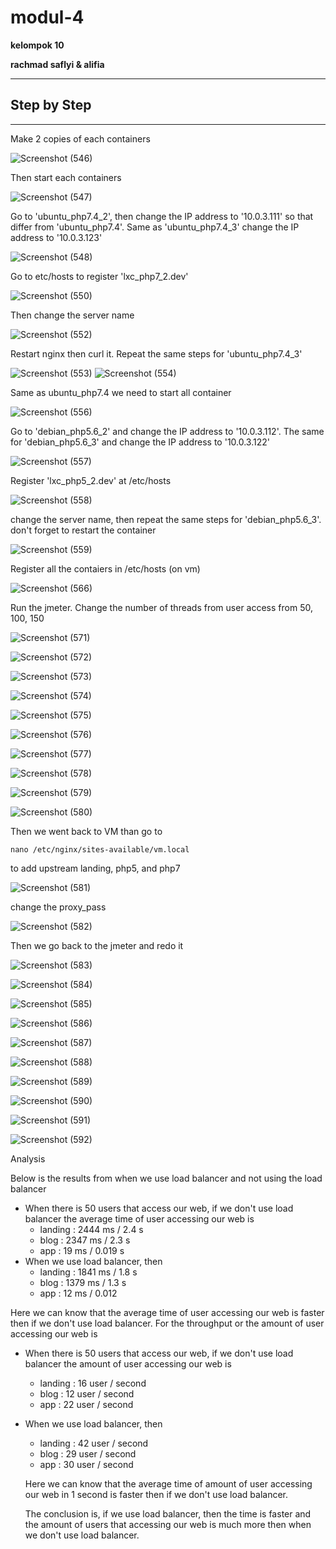 # modul-4

**kelompok 10**

**rachmad saflyi & alifia**

------

## Step by Step

------

Make 2 copies of each containers

![Screenshot (546)](https://user-images.githubusercontent.com/93419670/148258029-750783d0-df53-4e9f-b4e1-bbf7840548e2.png)

Then start each containers

![Screenshot (547)](https://user-images.githubusercontent.com/93419670/148258139-c7ef30b9-7795-462e-9d8d-3900430559df.png)

Go to 'ubuntu_php7.4_2', then change the IP address to '10.0.3.111' so that differ from 'ubuntu_php7.4'. Same as 'ubuntu_php7.4_3' change the IP address to '10.0.3.123'

![Screenshot (548)](https://user-images.githubusercontent.com/93419670/148258214-2a9dc5a3-42b6-4d93-b076-cd9d2e362539.png)

Go to etc/hosts to register 'lxc_php7_2.dev'

![Screenshot (550)](https://user-images.githubusercontent.com/93419670/148258321-b4c025f3-8fe1-4db1-948d-365876d5d0ac.png)

Then change the server name

![Screenshot (552)](https://user-images.githubusercontent.com/93419670/148258425-90c5bca4-6cfb-4f61-adfd-b4a56925f0a2.png)

Restart nginx then curl it. Repeat the same steps for 'ubuntu_php7.4_3'

![Screenshot (553)](https://user-images.githubusercontent.com/93419670/148258543-00dcccbe-0ceb-4804-a63e-faab30449f11.png)
![Screenshot (554)](https://user-images.githubusercontent.com/93419670/148258720-8d07f576-5988-4bd4-a863-3c115d79643b.png)

Same as ubuntu_php7.4 we need to start all container

![Screenshot (556)](https://user-images.githubusercontent.com/93419670/148258854-2de8a672-4848-46bd-8709-767cbc88624a.png)

Go to 'debian_php5.6_2' and change the IP address to '10.0.3.112'. The same for 'debian_php5.6_3' and change the IP address to '10.0.3.122'

![Screenshot (557)](https://user-images.githubusercontent.com/93419670/148259167-43460480-791c-4686-856e-5b114425fe35.png)

Register 'lxc_php5_2.dev' at /etc/hosts

![Screenshot (558)](https://user-images.githubusercontent.com/93419670/148259204-184e8e55-ff8a-4712-b8e7-6a3857cce11c.png)

change the server name, then repeat the same steps for 'debian_php5.6_3'. don't forget to restart the container

![Screenshot (559)](https://user-images.githubusercontent.com/93419670/148259277-e7321944-5857-41be-9ab6-8595e03743b4.png)

Register all the contaiers in /etc/hosts (on vm)

![Screenshot (566)](https://user-images.githubusercontent.com/93419670/148259389-9efad118-0359-483f-b33d-bffd1188db08.png)

Run the jmeter. Change the number of threads from user access from 50, 100, 150

![Screenshot (571)](https://user-images.githubusercontent.com/93419670/148259538-934e139b-a11c-408b-80fc-272d971ed349.png)

![Screenshot (572)](https://user-images.githubusercontent.com/93419670/148259577-4508e592-f833-4952-8dce-1056af46f16b.png)

![Screenshot (573)](https://user-images.githubusercontent.com/93419670/148259593-6300500e-95c2-432f-b187-f9b64925a5be.png)

![Screenshot (574)](https://user-images.githubusercontent.com/93419670/148259606-62022a6d-5b2d-4e84-9244-05d2aafca664.png)

![Screenshot (575)](https://user-images.githubusercontent.com/93419670/148259766-914b9c2a-04e7-4679-abe9-e71dc6f64ee6.png)

![Screenshot (576)](https://user-images.githubusercontent.com/93419670/148259778-faf7f464-d0b5-41a3-8678-8835c505b705.png)

![Screenshot (577)](https://user-images.githubusercontent.com/93419670/148259788-eb804333-cd91-4ebd-8bd0-bc44e7f5bedc.png)

![Screenshot (578)](https://user-images.githubusercontent.com/93419670/148259859-59d05bee-1c37-40f6-92ff-e80ae41a7c8d.png)

![Screenshot (579)](https://user-images.githubusercontent.com/93419670/148259882-2c462546-cd4e-4d0f-b66c-790f0dddb1d6.png)

![Screenshot (580)](https://user-images.githubusercontent.com/93419670/148259902-dbd6042d-8e04-44c4-b412-ab28288421b2.png)

Then we went back to VM than go to

```
nano /etc/nginx/sites-available/vm.local
```

to add upstream landing, php5, and php7

![Screenshot (581)](https://user-images.githubusercontent.com/93419670/148260039-32272238-4246-40de-8cb3-d1e88b56a2a6.png)

change the proxy_pass

![Screenshot (582)](https://user-images.githubusercontent.com/93419670/148260108-f0a3faee-2bd0-4a99-af15-524932f0eea2.png)

Then we go back to the jmeter and redo it

![Screenshot (583)](https://user-images.githubusercontent.com/93419670/148260316-14959aa4-c4bd-45e8-a090-90a3ce1a1b67.png)

![Screenshot (584)](https://user-images.githubusercontent.com/93419670/148260336-5d966922-5f49-4373-8640-5725f589b390.png)

![Screenshot (585)](https://user-images.githubusercontent.com/93419670/148260353-73b2c14d-d8c6-43e6-9d9c-df644829d611.png)

![Screenshot (586)](https://user-images.githubusercontent.com/93419670/148260379-281c4c1f-e1ac-481e-aa75-2891e5b68666.png)

![Screenshot (587)](https://user-images.githubusercontent.com/93419670/148260394-eda6f246-1b19-4bfb-976a-d82dbe096dcd.png)

![Screenshot (588)](https://user-images.githubusercontent.com/93419670/148260431-182fc3fb-67dc-4d93-b289-6bcd913f68e7.png)

![Screenshot (589)](https://user-images.githubusercontent.com/93419670/148260451-fbb1a86b-ff6d-4cad-8b24-468a150f28ef.png)

![Screenshot (590)](https://user-images.githubusercontent.com/93419670/148260473-701d0c9c-f688-416f-ad25-c110d9f6b4bc.png)

![Screenshot (591)](https://user-images.githubusercontent.com/93419670/148260506-af32d720-ed56-4e31-9682-36bff82d61fb.png)

![Screenshot (592)](https://user-images.githubusercontent.com/93419670/148260532-6447c6c3-dc32-4fd9-bd72-059f984686f8.png)

Analysis

Below is the results from when we use load balancer and not using the load balancer

 - When there is 50 users that access our web, if we don't use load balancer the average time of user accessing our web is
   - landing : 2444 ms / 2.4 s
   - blog : 2347 ms / 2.3 s
   - app : 19 ms / 0.019 s
- When we use load balancer, then
  - landing : 1841 ms / 1.8 s
   - blog : 1379 ms / 1.3 s
   - app : 12 ms / 0.012 

Here we can know that the average time of user accessing our web is faster then if we don't use load balancer. For the throughput or the amount of user accessing our web is

- When there is 50 users that access our web, if we don't use load balancer the amount of user accessing our web is

  - landing : 16 user / second
  - blog :  12 user / second
  - app : 22 user / second

- When we use load balancer, then

  - landing : 42 user / second
  - blog :  29 user / second
  - app : 30 user / second

  Here we can know that the average time of amount of user accessing our web in 1 second is faster then if we don't use load balancer.

  

  The conclusion is, if we use load balancer, then the time is faster and the amount of users that accessing our web is much more then when we don't use load balancer.

  
